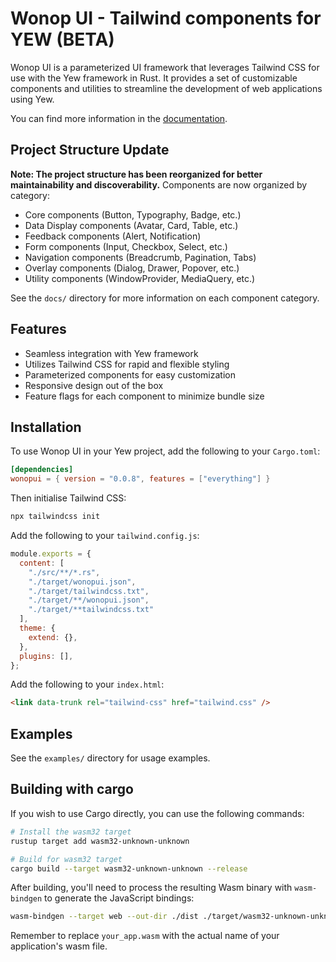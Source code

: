 # Wonop UI - Tailwind components for YEW (BETA)

Wonop UI is a parameterized UI framework that leverages Tailwind CSS for use with the Yew framework in Rust. It provides a set of customizable components and utilities to streamline the development of web applications using Yew.

You can find more information in the [documentation](https://docs.wonopui.com/).

## Project Structure Update

**Note: The project structure has been reorganized for better maintainability and discoverability.** Components are now organized by category:

- Core components (Button, Typography, Badge, etc.)
- Data Display components (Avatar, Card, Table, etc.)
- Feedback components (Alert, Notification)
- Form components (Input, Checkbox, Select, etc.)
- Navigation components (Breadcrumb, Pagination, Tabs)
- Overlay components (Dialog, Drawer, Popover, etc.)
- Utility components (WindowProvider, MediaQuery, etc.)

See the `docs/` directory for more information on each component category.

## Features

- Seamless integration with Yew framework
- Utilizes Tailwind CSS for rapid and flexible styling
- Parameterized components for easy customization
- Responsive design out of the box
- Feature flags for each component to minimize bundle size

## Installation

To use Wonop UI in your Yew project, add the following to your `Cargo.toml`:

```toml
[dependencies]
wonopui = { version = "0.0.8", features = ["everything"] }
```

Then initialise Tailwind CSS:

```bash
npx tailwindcss init
```

Add the following to your `tailwind.config.js`:

```js
module.exports = {
  content: [
    "./src/**/*.rs",
    "./target/wonopui.json",
    "./target/tailwindcss.txt",
    "./target/**/wonopui.json",
    "./target/**tailwindcss.txt"
  ],
  theme: {
    extend: {},
  },
  plugins: [],
};
```

Add the following to your `index.html`:

```html
<link data-trunk rel="tailwind-css" href="tailwind.css" />
```

## Examples

See the `examples/` directory for usage examples.


## Building with cargo

If you wish to use Cargo directly, you can use the following commands:

```bash
# Install the wasm32 target
rustup target add wasm32-unknown-unknown

# Build for wasm32 target
cargo build --target wasm32-unknown-unknown --release
```

After building, you'll need to process the resulting Wasm binary with `wasm-bindgen` to generate the JavaScript bindings:

```bash
wasm-bindgen --target web --out-dir ./dist ./target/wasm32-unknown-unknown/release/your_app.wasm
```

Remember to replace `your_app.wasm` with the actual name of your application's wasm file.
